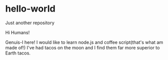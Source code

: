 # hello-world
Just another repository 

Hi Humans! 

Genuis-I here! I would like to learn node.js and coffee script(that's what am made of!)
I've had tacos on the moon and I find them far more superior to Earth tacos.
